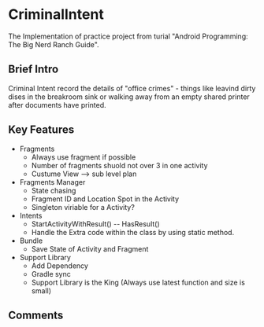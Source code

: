 # CriminalIntent
The Implementation of practice project from turial "Android Programming: The Big Nerd Ranch Guide". 

## Brief Intro
Criminal Intent record the details of "office crimes" - things like leavind dirty dises in the breakroom sink or walking away from an empty shared printer after documents have printed.

## Key Features
* Fragments 
  * Always use fragment if possible
  * Number of fragments shuold not over 3 in one activity
  * Custume View --> sub level plan
* Fragments Manager
  * State chasing 
  * Fragment ID and Location Spot in the Activity
  * Singleton viriable for a Activity? 
* Intents
  * StartActivityWithResult() -- HasResult() 
  * Handle the Extra code within the class by using static method. 
* Bundle
  * Save State of Activity and Fragment    
* Support Library
  * Add Dependency 
  * Gradle sync
  * Support Library is the King (Always use latest function and size is small)

## Comments
